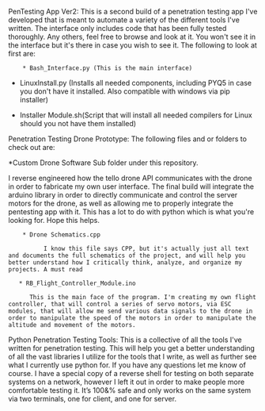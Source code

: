 
PenTesting App Ver2:
      This is a second build of a penetration testing app I've developed that is meant to automate     a variety of the different tools I've written. The interface only includes code that has been fully tested thoroughly. Any others,  feel free to browse and look at it. You won't see it in the interface but it's there in case you wish to see it. The following to look at first are:

     	* Bash_Interface.py (This is the main interface)
      
* LinuxInstall.py (Installs all needed components, including PYQ5 in case you don't have            it installed. Also compatible with windows via pip installer)
      
* Installer Module.sh(Script that will install all needed compilers for Linux should you not have them installed)

Penetration Testing Drone Prototype:
       The following files and or folders to check out are:
      
*Custom Drone Software Sub folder under this repository. 

I reverse engineered how the tello drone API communicates with the drone in order to fabricate my own user interface. The final build will integrate the arduino library in order to directly communicate and control the server motors for the drone, as well as allowing me to properly integrate the pentesting app with it. This has a lot to do with python which is what you're looking for. Hope this helps.
       
       	* Drone Schematics.cpp

              I know this file says CPP, but it's actually just all text and documents the full schematics of the project, and will help you better understand how I critically think, analyze, and organize my projects. A must read
       
       * RB_Flight_Controller_Module.ino
              
          This is the main face of the program. I'm creating my own flight controller, that will control a series of servo motors, via ESC modules, that will allow me send various data signals to the drone in order to manipulate the speed of the motors in order to manipulate the altitude and movement of the motors. 

Python Penetration Testing Tools:
      This is a collective of all the tools I've written for penetration testing. This will help you get a better understanding of all the vast libraries I utilize for the tools that I write, as well as further see what I currently use python for. If you have any questions let me know of course. I have a special copy of a reverse shell for testing on both separate systems on a network, however I left it out in order to make people more comfortable testing it. It’s 100&% safe and only works on the same system via two terminals, one for client, and one for server.

